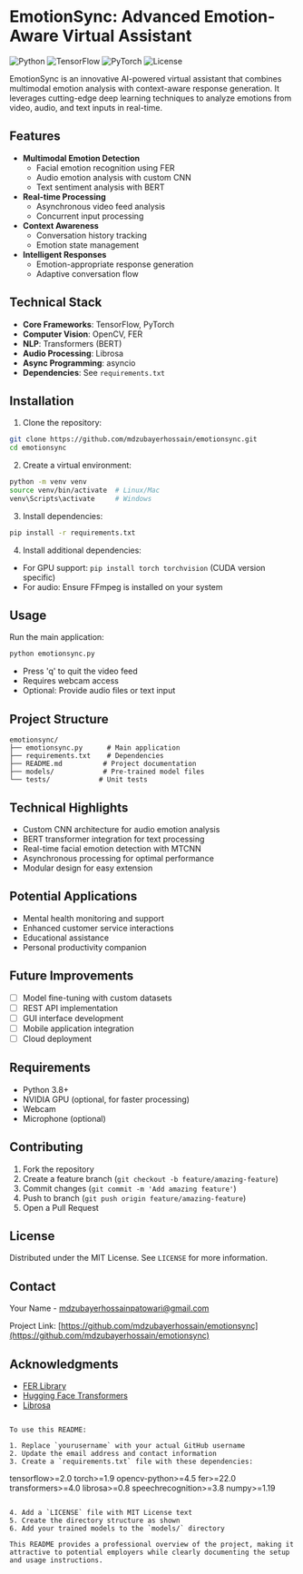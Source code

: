 
# EmotionSync: Advanced Emotion-Aware Virtual Assistant

![Python](https://img.shields.io/badge/Python-3.8+-blue.svg)
![TensorFlow](https://img.shields.io/badge/TensorFlow-2.x-orange.svg)
![PyTorch](https://img.shields.io/badge/PyTorch-1.x-red.svg)
![License](https://img.shields.io/badge/License-MIT-green.svg)

EmotionSync is an innovative AI-powered virtual assistant that combines multimodal emotion analysis with context-aware response generation. It leverages cutting-edge deep learning techniques to analyze emotions from video, audio, and text inputs in real-time.

## Features

- **Multimodal Emotion Detection**
  - Facial emotion recognition using FER
  - Audio emotion analysis with custom CNN
  - Text sentiment analysis with BERT
- **Real-time Processing**
  - Asynchronous video feed analysis
  - Concurrent input processing
- **Context Awareness**
  - Conversation history tracking
  - Emotion state management
- **Intelligent Responses**
  - Emotion-appropriate response generation
  - Adaptive conversation flow

## Technical Stack

- **Core Frameworks**: TensorFlow, PyTorch
- **Computer Vision**: OpenCV, FER
- **NLP**: Transformers (BERT)
- **Audio Processing**: Librosa
- **Async Programming**: asyncio
- **Dependencies**: See `requirements.txt`

## Installation

1. Clone the repository:
```bash
git clone https://github.com/mdzubayerhossain/emotionsync.git
cd emotionsync
```

2. Create a virtual environment:
```bash
python -m venv venv
source venv/bin/activate  # Linux/Mac
venv\Scripts\activate     # Windows
```

3. Install dependencies:
```bash
pip install -r requirements.txt
```

4. Install additional dependencies:
- For GPU support: `pip install torch torchvision` (CUDA version specific)
- For audio: Ensure FFmpeg is installed on your system

## Usage

Run the main application:
```bash
python emotionsync.py
```

- Press 'q' to quit the video feed
- Requires webcam access
- Optional: Provide audio files or text input

## Project Structure

```
emotionsync/
├── emotionsync.py      # Main application
├── requirements.txt    # Dependencies
├── README.md          # Project documentation
├── models/            # Pre-trained model files
└── tests/            # Unit tests
```

## Technical Highlights

- Custom CNN architecture for audio emotion analysis
- BERT transformer integration for text processing
- Real-time facial emotion detection with MTCNN
- Asynchronous processing for optimal performance
- Modular design for easy extension

## Potential Applications

- Mental health monitoring and support
- Enhanced customer service interactions
- Educational assistance
- Personal productivity companion

## Future Improvements

- [ ] Model fine-tuning with custom datasets
- [ ] REST API implementation
- [ ] GUI interface development
- [ ] Mobile application integration
- [ ] Cloud deployment

## Requirements

- Python 3.8+
- NVIDIA GPU (optional, for faster processing)
- Webcam
- Microphone (optional)

## Contributing

1. Fork the repository
2. Create a feature branch (`git checkout -b feature/amazing-feature`)
3. Commit changes (`git commit -m 'Add amazing feature'`)
4. Push to branch (`git push origin feature/amazing-feature`)
5. Open a Pull Request

## License

Distributed under the MIT License. See `LICENSE` for more information.

## Contact

Your Name - [mdzubayerhossainpatowari@gmail.com](mdzubayerhossainpatowari@gmail.com)

Project Link: [https://github.com/mdzubayerhossain/emotionsync](https://github.com/mdzubayerhossain/emotionsync)

## Acknowledgments

- [FER Library](https://github.com/justinshenk/fer)
- [Hugging Face Transformers](https://huggingface.co/)
- [Librosa](https://librosa.org/)
```

To use this README:

1. Replace `yourusername` with your actual GitHub username
2. Update the email address and contact information
3. Create a `requirements.txt` file with these dependencies:
```
tensorflow>=2.0
torch>=1.9
opencv-python>=4.5
fer>=22.0
transformers>=4.0
librosa>=0.8
speechrecognition>=3.8
numpy>=1.19
```

4. Add a `LICENSE` file with MIT License text
5. Create the directory structure as shown
6. Add your trained models to the `models/` directory

This README provides a professional overview of the project, making it attractive to potential employers while clearly documenting the setup and usage instructions.
